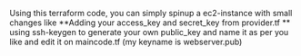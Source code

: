 Using this terraform code, you can simply spinup a ec2-instance with small changes like 
**Adding your access_key and secret_key from provider.tf
** using ssh-keygen to generate your own public_key and name it as per you like and edit it on maincode.tf (my keyname is webserver.pub)
